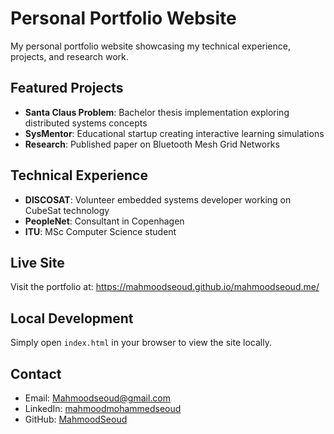 # Personal Portfolio Website

My personal portfolio website showcasing my technical experience, projects, and research work.

## Featured Projects

- **Santa Claus Problem**: Bachelor thesis implementation exploring distributed systems concepts
- **SysMentor**: Educational startup creating interactive learning simulations
- **Research**: Published paper on Bluetooth Mesh Grid Networks

## Technical Experience

- **DISCOSAT**: Volunteer embedded systems developer working on CubeSat technology
- **PeopleNet**: Consultant in Copenhagen
- **ITU**: MSc Computer Science student

## Live Site

Visit the portfolio at: https://mahmoodseoud.github.io/mahmoodseoud.me/

## Local Development

Simply open `index.html` in your browser to view the site locally.

## Contact

- Email: Mahmoodseoud@gmail.com
- LinkedIn: [mahmoodmohammedseoud](https://linkedin.com/in/mahmoodmohammedseoud)
- GitHub: [MahmoodSeoud](https://github.com/MahmoodSeoud)